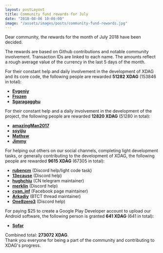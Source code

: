 ```yaml
---
layout: postLayout
title: Community fund rewards for July
date: "2018-08-06 10:00:00"
image: "/assets/images/posts/community-fund-rewards.jpg"
---
```

Dear community, the rewards for the month of July 2018 have been decided. 

The rewards are based on Github contributions and  notable community involvement. Transaction IDs are linked to each name.
The amounts reflect a rough average value of the currency in the last 5 days of the month. 

For their constant help and daily involvement in the development of XDAG and its core code, 
the following people are rewarded **51282 XDAG** (153846 in total):
* [**Evgeniy**](https://explorer.xdag.io/block/o7eTaGHp+fso+PS78bHqaqEK4Ux4GD7a)
* [**Frozen**](https://explorer.xdag.io/block/Izoti72Qa1+3XjCQDTXc8xyWgBR5TAbw)
* [**Sgaragagghu**](https://explorer.xdag.io/block/JvfBpI8yBhDKSRdr1+HJe2w6h92zrBeQ)

For their constant help and a daily involvement in the development of the project, 
the following people are rewarded **12820 XDAG** (51280 in total):
* [**amazingMan2017**](https://explorer.xdag.io/block/kUy+piySUoGAkpQDtByjA5vf5jUyCd+n)
* [**ssyijiu**](https://explorer.xdag.io/block/sVfeDOfXxap2i/ipuJkdrFtZX3vyLauJ)
* [**Mathsw**](https://explorer.xdag.io/block/bdzf4MjfbRqshqeMWi7hEQ/By78lyX7V)
* [**Jimmy**](https://explorer.xdag.io/block/flGXOO8q2mi4cvOQjGycqCUxl/WzOvaL)

For helping out others on our social channels, completing light development tasks, or generally contributing to the development of XDAG, 
the following people are rewarded **9615 XDAG** (67305 in total):
* [**rubencm**](https://explorer.xdag.io/block/OAzZf/OewBUbR+QSkehnOGd7s6maXFlF) (Discord help/light code task)
* [**13ecause**](https://explorer.xdag.io/block/gCz8p89bPtlH6ZpsRZbO6HPKCLxSnWF5) (Discord help)
* [**hughchiu**](https://explorer.xdag.io/block/m225E+XmIBofbbdjwebeAgHj4rIsg/P9) (CN telegram maintainer)
* [**merklin**](https://explorer.xdag.io/block/ORvJp9Jj/TeBXpOAfGS1PO/bxujxrRe6) (Discord help)
* [**cyan_inf**](https://explorer.xdag.io/block/v7yUUHQsBv7dwnme0N4RM+8TAY1mcZqP) (Facebook page maintainer)
* [**Arkadiy**](https://explorer.xdag.io/block/Vti8aC9SbEot9jdcwwULmIArxAfBtbRe) (BTCT thread maintainer)
* [**One8zero3**](https://explorer.xdag.io/block/6ajN6Ml8paIYKOiSPIDiPiSdzjYRRXWh) (Discord help)

For paying $25 to create a Google Play Developer account to upload our Android software, the following person is granted **641 XDAG** (641 in total):
* [**Sofar**](https://explorer.xdag.io/block/Jw4z7MXRDcQSK8UROp+deY+Lhc6Qw0As)

Combined total: **273072 XDAG**.  
Thank you everyone for being a part of the community and contributing to XDAG's progress.
